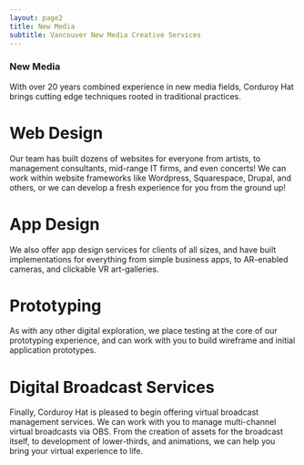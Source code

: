 ```yaml
---
layout: page2
title: New Media 
subtitle: Vancouver New Media Creative Services
---
```


<!-- add a carousel here -->


### New Media

With over 20 years combined experience in new media fields, Corduroy Hat brings cutting edge techniques rooted in traditional practices.

# Web Design
Our team has built dozens of websites for everyone from artists, to management consultants, mid-range IT firms, and even concerts!
We can work within website frameworks like Wordpress, Squarespace, Drupal, and others, or we can develop a fresh experience for you from the ground up!

# App Design
We also offer app design services for clients of all sizes, and have built implementations for everything from simple business apps, to AR-enabled cameras, and clickable VR art-galleries.

# Prototyping
As with any other digital exploration, we place testing at the core of our prototyping experience, and can work with you to build wireframe and initial application prototypes.

# Digital Broadcast Services
Finally, Corduroy Hat is pleased to begin offering virtual broadcast management services. We can work with you to manage multi-channel virtual broadcasts via OBS. From the creation of assets for the broadcast itself, to development of lower-thirds, and animations, we can help you bring your virtual experience to life.